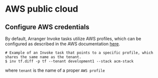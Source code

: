 # AWS public cloud

## Configure AWS credentials

By default, Arranger Invoke tasks utilize AWS profiles, which can be configured as described in the AWS documentation [here](https://docs.aws.amazon.com/cli/v1/userguide/cli-configure-files.html).

```shell
# Example of an Invoke task that points to a specific profile, which shares the same name as the tenant.
$ inv tf.diff -p tf --tenant development1 --stack acm-stack
```
where `tenant` is the name of a proper `AWS profile`
